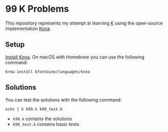 # 99 K Problems

This repository represents my attempt at learning [K][] using the open-source
implementation [Kona][].

[K]: https://en.wikipedia.org/wiki/K_(programming_language)
[Kona]: https://kona.github.io/#/

## Setup

[Install Kona](https://github.com/kevinlawler/kona#installation). On macOS with
Homebrew you can use the following command:

    brew install bfontaine/languages/kona


## Solutions

You can test the solutions with the following command:

    echo | k k99.k k99_test.k

* `k99.k` contains the solutions
* `k99_test.k` contains basic tests
